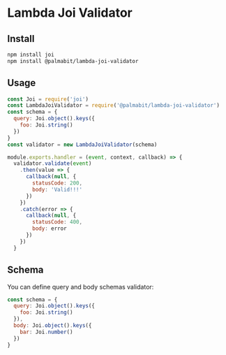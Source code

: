 # Lambda Joi Validator

## Install

```bash
npm install joi
npm install @palmabit/lambda-joi-validator
```

## Usage

```javascript
const Joi = require('joi')
const LambdaJoiValidator = require('@palmabit/lambda-joi-validator')
const schema = {
  query: Joi.object().keys({
    foo: Joi.string()
  })
}
const validator = new LambdaJoiValidator(schema)

module.exports.handler = (event, context, callback) => {
  validator.validate(event)
    .then(value => {
      callback(null, {
        statusCode: 200,
        body: 'Valid!!!'
      })
    })
    .catch(error => {
      callback(null, {
        statusCode: 400,
        body: error
      })
    })
  }
```

## Schema

You can define query and body schemas validator:

```javascript
const schema = {
  query: Joi.object().keys({
    foo: Joi.string()
  }),
  body: Joi.object().keys({
    bar: Joi.number()
  })
}
```
